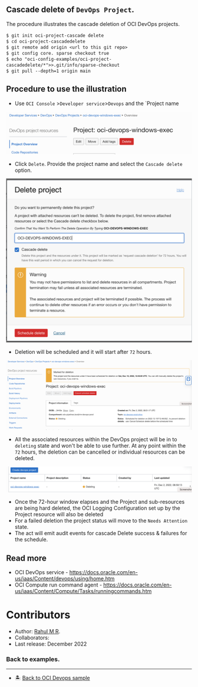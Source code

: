 Cascade delete of `DevOps Project`.
------
The procedure illustrates the cascade deletion of OCI DevOps projects.

   ```
   $ git init oci-project-cascade delete
   $ cd oci-project-cascadedelete
   $ git remote add origin <url to this git repo>
   $ git config core. sparse checkout true
   $ echo "oci-config-examples/oci-project-cascadedelete/*">>.git/info/sparse-checkout
   $ git pull --depth=1 origin main

   ```


Procedure to use the illustration
-------

- Use `OCI Console` >`Developer service`>`Devops` and the `Project name

![](images/oci-project-view.png)

- Click `Delete`. Provide the project name and select the `Cascade delete` option.

![](images/oci-project-deleteact.png)

- Deletion will be scheduled and it will start after `72` hours.

![](images/oci-deletion-schedule.png)

- All the associated resources within the DevOps project will be in to `deleting` state and won't be able to use further. At any point within the `72` hours, the deletion can be cancelled or individual resources can be deleted.

![](images/oci-project-deleting.png)

- Once the 72-hour window elapses and the Project and sub-resources are being hard deleted, the OCI Logging Configuration set up by the Project resource will also be deleted
- For a failed deletion the project status will move to the `Needs Attention` state.
- The act will emit audit events for cascade Delete success & failures for the schedule.

Read more
---

- OCI DevOps service - https://docs.oracle.com/en-us/iaas/Content/devops/using/home.htm
- OCI Compute run command agent - https://docs.oracle.com/en-us/iaas/Content/Compute/Tasks/runningcommands.htm

Contributors
===========

- Author: [Rahul M R](https://github.com/RahulMR42).
- Collaborators:
- Last release: December 2022

### Back to examples.
----

- 🏝️ [Back to OCI Devops sample](./../../README.md)

